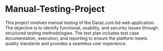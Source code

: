 # Manual-Testing-Project

This project involves manual testing of the Daraz.com.bd web application. The objective is to identify functional, usability, and security issues through structured testing methodologies. The test plan includes test case documentation, execution, and reporting to ensure the platform meets quality standards and provides a seamless user experience.

